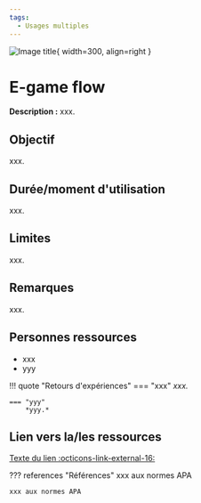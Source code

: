 ```yaml
---
tags:
  - Usages multiples
---
```


![Image title](https://dummyimage.com/300x300/eee/aaa){ width=300, align=right }

# E-game flow

**Description :** xxx.

## Objectif

xxx.

## Durée/moment d'utilisation

xxx.

## Limites

xxx.

## Remarques

xxx.

## Personnes ressources

- xxx
- yyy

!!! quote "Retours d'expériences"
    === "xxx"
        *xxx.*

    === "yyy"
        *yyy.*

## Lien vers la/les ressources

[Texte du lien :octicons-link-external-16:](https://exemple.com/)

??? references "Références"
    xxx aux normes APA

    xxx aux normes APA